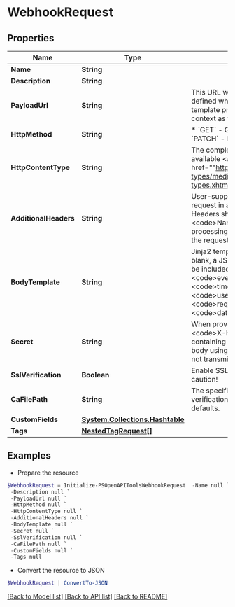 # WebhookRequest
## Properties

Name | Type | Description | Notes
------------ | ------------- | ------------- | -------------
**Name** | **String** |  | 
**Description** | **String** |  | [optional] 
**PayloadUrl** | **String** | This URL will be called using the HTTP method defined when the webhook is called. Jinja2 template processing is supported with the same context as the request body. | 
**HttpMethod** | **String** | * &#x60;GET&#x60; - GET * &#x60;POST&#x60; - POST * &#x60;PUT&#x60; - PUT * &#x60;PATCH&#x60; - PATCH * &#x60;DELETE&#x60; - DELETE | [optional] 
**HttpContentType** | **String** | The complete list of official content types is available &lt;a href&#x3D;&quot;&quot;https://www.iana.org/assignments/media-types/media-types.xhtml&quot;&quot;&gt;here&lt;/a&gt;. | [optional] 
**AdditionalHeaders** | **String** | User-supplied HTTP headers to be sent with the request in addition to the HTTP content type. Headers should be defined in the format &lt;code&gt;Name: Value&lt;/code&gt;. Jinja2 template processing is supported with the same context as the request body (below). | [optional] 
**BodyTemplate** | **String** | Jinja2 template for a custom request body. If blank, a JSON object representing the change will be included. Available context data includes: &lt;code&gt;event&lt;/code&gt;, &lt;code&gt;model&lt;/code&gt;, &lt;code&gt;timestamp&lt;/code&gt;, &lt;code&gt;username&lt;/code&gt;, &lt;code&gt;request_id&lt;/code&gt;, and &lt;code&gt;data&lt;/code&gt;. | [optional] 
**Secret** | **String** | When provided, the request will include a &lt;code&gt;X-Hook-Signature&lt;/code&gt; header containing a HMAC hex digest of the payload body using the secret as the key. The secret is not transmitted in the request. | [optional] 
**SslVerification** | **Boolean** | Enable SSL certificate verification. Disable with caution! | [optional] 
**CaFilePath** | **String** | The specific CA certificate file to use for SSL verification. Leave blank to use the system defaults. | [optional] 
**CustomFields** | [**System.Collections.Hashtable**](AnyType.md) |  | [optional] 
**Tags** | [**NestedTagRequest[]**](NestedTagRequest.md) |  | [optional] 

## Examples

- Prepare the resource
```powershell
$WebhookRequest = Initialize-PSOpenAPIToolsWebhookRequest  -Name null `
 -Description null `
 -PayloadUrl null `
 -HttpMethod null `
 -HttpContentType null `
 -AdditionalHeaders null `
 -BodyTemplate null `
 -Secret null `
 -SslVerification null `
 -CaFilePath null `
 -CustomFields null `
 -Tags null
```

- Convert the resource to JSON
```powershell
$WebhookRequest | ConvertTo-JSON
```

[[Back to Model list]](../README.md#documentation-for-models) [[Back to API list]](../README.md#documentation-for-api-endpoints) [[Back to README]](../README.md)

